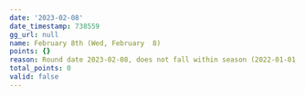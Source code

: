 ```yaml
---
date: '2023-02-08'
date_timestamp: 738559
gg_url: null
name: February 8th (Wed, February  8)
points: {}
reason: Round date 2023-02-08, does not fall within season (2022-01-01 to 2022-12-30)
total_points: 0
valid: false
---
```

